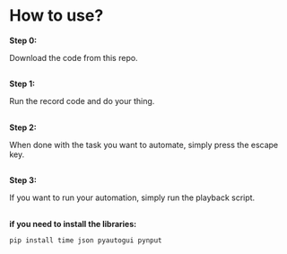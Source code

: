# How to use?

**Step 0:**

Download the code from this repo.

##

**Step 1:**

Run the record code and do your thing.

##

**Step 2:**

When done with the task you want to automate, simply press the escape key.

##

**Step 3:**

If you want to run your automation, simply run the playback script.

##

**if you need to install the libraries:**

```pip install time json pyautogui pynput```
